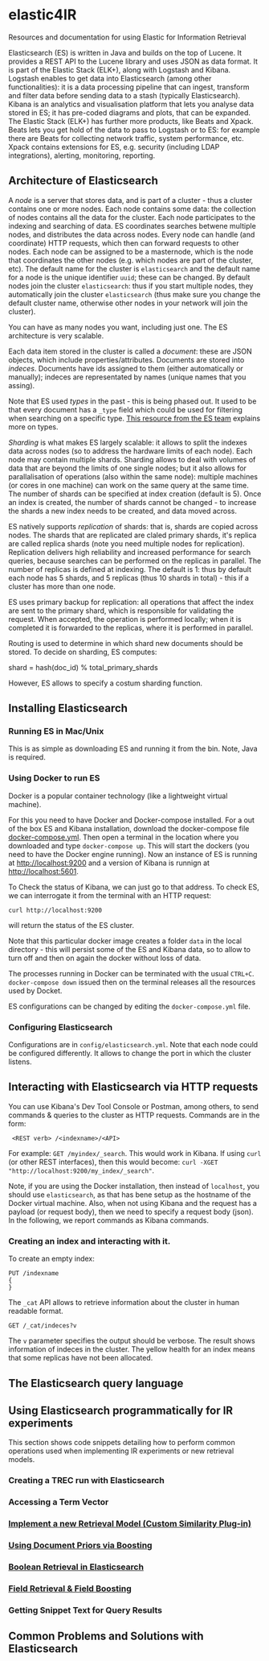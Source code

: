 # elastic4IR
Resources and documentation for using Elastic for Information Retrieval

Elasticsearch (ES) is written in Java and builds on the top of Lucene. It provides a REST API to the Lucene library and uses JSON as data format. It is part of the Elastic Stack (ELK+), along with Logstash and Kibana. Logstash enables to get data into Elasticsearch (among other functionalities): it is a data processing pipeline that can ingest, transform and filter data before sending data to a stash (typically Elasticsearch). Kibana is an analytics and visualisation platform that lets you analyse data stored in ES; it has pre-coded diagrams and plots, that can be expanded. The Elastic Stack (ELK+) has further more products, like Beats and Xpack. Beats lets you get hold of the data to pass to Logstash or to ES: for example there are Beats for collecting network traffic, system performance, etc. Xpack contains extensions for ES, e.g. security (including LDAP integrations), alerting, monitoring, reporting. 

## Architecture of Elasticsearch
A *node* is a server that stores data, and is part of a cluster - thus a cluster contains one or more nodes. Each node contains some data: the collection of nodes contains all the data for the cluster. Each node participates to the indexing and searching of data. ES coordinates searches betwene multiple nodes, and distributes the data across nodes. Every node can handle (and coordinate) HTTP requests, which then can forward requests to other nodes. Each node can be assigned to be a masternode, which is the node that coordinates the other nodes (e.g. which nodes are part of the cluster, etc). The default name for the cluster is `elasticsearch` and the default name for a node is the unique identifier `uuid`; these can be changed. By default nodes join the cluster `elasticsearch`: thus if you start multiple nodes, they automatically join the cluster `elasticsearch` (thus make sure you change the default cluster name, otherwise other nodes in your network will join the cluster).

You can have as many nodes you want, including just one. The ES architecture is very scalable.

Each data item stored in the cluster is called a *document*: these are JSON objects, which include properties/attributes. Documents are stored into *indeces*. Documents have ids assigned to them (either automatically or manually); indeces are representated by names (unique names that you assing). 

Note that ES used *types* in the past - this is being phased out. It used to be that every document has a `_type` field which could be used for filtering when searching on a specific type. [This resource from the ES team](https://www.elastic.co/blog/index-vs-type) explains more on types.

*Sharding* is what makes ES largely scalable: it allows to split the indexes data across nodes (so to address the hardware limits of each node). Each node may contain multiple shards. Sharding allows to deal with volumes of data that are beyond the limits of one single nodes; but it also allows for parallalisation of operations (also within the same node): multiple machines (or cores in one machine) can work on the same query at the same time. The number of shards can be specified at index creation (default is 5). Once an index is created, the number of shards cannot be changed - to increase the shards a new index needs to be created, and data moved across.

ES natively supports *replication* of shards: that is, shards are copied across nodes. The shards that are replicated are claled primary shards, it's replica are called replica shards (note you need multiple nodes for replication). Replication delivers high reliability and increased performance for search queries, because searches can be performed on the replicas in parallel. The number of replicas is defined at indexing. The default is 1: thus by default each node has 5 shards, and 5 replicas (thus 10 shards in total) - this if a cluster has more than one node. 

ES uses primary backup for replication: all operations that affect the index are sent to the primary shard, which is responsible for validating the request. When accepted, the operation is performed locally; when it is completed it is forwarded to the replicas, where it is performed in parallel.

Routing is used to determine in which shard new documents should be stored. To decide on sharding, ES computes:

shard = hash(doc_id) % total_primary_shards

However, ES allows to specify a costum sharding function.



## Installing Elasticsearch 

### Running ES in Mac/Unix

This is as simple as downloading ES and running it from the bin. Note, Java is required.


### Using Docker to run ES

Docker is a popular container technology (like a lightweight virtual machine). 

For this you need to have Docker and Docker-compose installed. For a out of the box ES and Kibana installation, download the docker-compose file [docker-compose.yml](https://github.com/codingexplained/complete-guide-to-elasticsearch/blob/master/docker-compose.yml). Then open a terminal in the location where you downloaded and type `docker-compose up`. This will start the dockers (you need to have the Docker engine running). Now an instance of ES is running at [http://localhost:9200](http://localhost:9200) and a version of Kibana is runnign at [http://localhost:5601](http://localhost:5601).

To Check the status of Kibana, we can just go to that address. To check ES, we can interrogate it from the terminal with an HTTP request:

```curl http://localhost:9200```

will return the status of the ES cluster.

Note that this particular docker image creates a folder `data` in the local directory - this will persist some of the ES and Kibana data, so to allow to turn off and then on again the docker without loss of data.

The processes running in Docker can be terminated with the usual `CTRL+C`. `docker-compose down` issued then on the terminal releases all the resources used by Docket. 

ES configurations can be changed by editing the `docker-compose.yml` file.

### Configuring Elasticsearch

Configurations are in `config/elasticsearch.yml`. Note that each node could be configured differently.
It allows to change the port in which the cluster listens. 


## Interacting with Elasticsearch via HTTP requests

You can use Kibana's Dev Tool Console or Postman, among others, to send commands & queries to the cluster as HTTP requests.
Commands are in the form:

``` <REST verb> /<indexname>/<API>```

For example: `GET /myindex/_search`. This would work in Kibana. If using `curl` (or other REST interfaces), then this would become: `curl -XGET "http://localhost:9200/my_index/_search"`.

Note, if you are using the Docker installation, then instead of `localhost`, you should use `elasticsearch`, as that has bene setup as the hostname of the Docker virtual machine.
Also, when not using Kibana and the request has a payload (or request body), then we need to specify a request body (json).
In the following, we report commands as Kibana commands.

### Creating an index and interacting with it.

To create an empty index:

```
PUT /indexname
{
}
```

The `_cat` API allows to retrieve information about the cluster in human readable format.

```
GET /_cat/indeces?v
```

The `v` parameter specifies the output should be verbose. The result shows information of indeces in the cluster.
The yellow health for an index means that some replicas have not been allocated.

## The Elasticsearch query language

## Using Elasticsearch programmatically for IR experiments

This section shows code snippets detailing how to perform common operations used when implementing IR experiments or new retrieval models.

### Creating a TREC run with Elasticsearch

### Accessing a Term Vector

### [Implement a new Retrieval Model (Custom Similarity Plug-in)](https://github.com/ielab/elastic4IR/blob/master/custom_scoring)

### [Using Document Priors via Boosting](https://github.com/ielab/elastic4IR/blob/master/document_prior)

### [Boolean Retrieval in Elasticsearch](https://github.com/ielab/elastic4IR/blob/master/boolean_retrieval/Boolean%20Retrieval.ipynb)

### [Field Retrieval & Field Boosting](https://github.com/ielab/elastic4IR/tree/master/field_retrieval)

### Getting Snippet Text for Query Results


## Common Problems and Solutions with Elasticsearch

